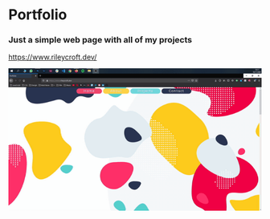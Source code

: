 # Portfolio

### Just a simple web page with all of my projects

https://www.rileycroft.dev/

![](img/portf.gif)
